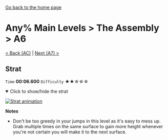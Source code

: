 [Go back to the home page](https://github.com/Doublevil/scbspeedrun)

# Any% Main Levels > The Assembly > A6

[< Back (AC)](https://github.com/Doublevil/scbspeedrun/blob/main/levels/any_ml/A/AC.md) | [Next (A7) >](https://github.com/Doublevil/scbspeedrun/blob/main/levels/any_ml/A/A7.md)

## Strat

`Time` **00:06.600** `Difficulty` ★★☆☆☆
<details open>
  <summary>Click to show/hide the strat</summary>

  [![Strat animation](https://github.com/Doublevil/scbspeedrun/blob/main/media/levels/A/A6_Strat.webp)](https://github.com/Doublevil/scbspeedrun/blob/main/media/levels/A/A6_Strat.mp4?raw=true)

  **Notes**
  - Don't be too greedy in your jumps in this level as it's easy to mess up. Grab multiple times on the same surface to gain more height whenever you're not certain you will make it to the next surface.
</details>
